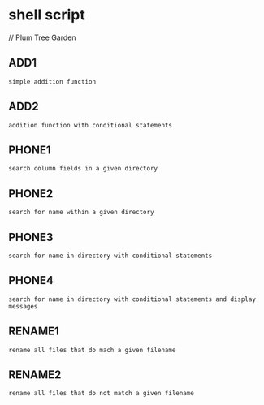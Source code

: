 # shell script

// Plum Tree Garden


ADD1
-----
    simple addition function


ADD2
----
    addition function with conditional statements


PHONE1
-----
    search column fields in a given directory


PHONE2
-----
    search for name within a given directory


PHONE3
-----
    search for name in directory with conditional statements

PHONE4
-----
    search for name in directory with conditional statements and display messages


RENAME1
-----
    rename all files that do mach a given filename


RENAME2
-----
    rename all files that do not match a given filename
